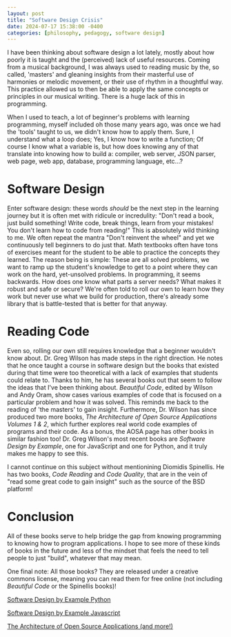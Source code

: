 ```yaml
---
layout: post
title: "Software Design Crisis"
date: 2024-07-17 15:38:00 -0400
categories: [philosophy, pedagogy, software design]
---
```


I have been thinking about software design a lot lately, mostly about how poorly it is taught and the (perceived) lack of useful resources. Coming from a musical background, I was always used to reading music by the, so called, 'masters' and gleaning insights from their masterful use of harmonies or melodic movement, or their use of rhythm in a thoughtful way. This practice allowed us to then be able to apply the same concepts or principles in our musical writing. There is a huge lack of this in programming.

When I used to teach, a lot of beginner's problems with learning programming, myself included oh those many years ago, was once we had the 'tools' taught to us, we didn't know how to apply them. Sure, I understand what a loop does; Yes, I know how to write a function; Of course I know what a variable is, but how does knowing any of that translate into knowing how to build a: compiler, web server, JSON parser, web page, web app, database, programming language, etc...?

# Software Design

Enter software design: these words _should_ be the next step in the learning journey but it is often met with ridicule or incredulity: "Don't read a book, just build something! Write code, break things, learn from your mistakes! You don't learn how to code from reading!" This is absolutely wild thinking to me. We often repeat the mantra "Don't reinvent the wheel" and yet we continuously tell beginners to do just that. Math textbooks often have tons of exercises meant for the student to be able to practice the concepts they learned. The reason being is simple: These are all solved problems, we want to ramp up the student's knowledge to get to a point where they can work on the hard, yet-unsolved problems. In programming, it seems backwards. How does one know what parts a server needs? What makes it robust and safe or secure? We're often told to roll our own to learn how they work but never use what we build for production, there's already some library that is battle-tested that is better for that anyway.

# Reading Code

Even so, rolling our own still requires knowledge that a beginner wouldn't know about. Dr. Greg Wilson has made steps in the right direction. He notes that he once taught a course in software design but the books that existed during that time were too theoretical with a lack of examples that students could relate to. Thanks to him, he has several books out that seem to follow the ideas that I've been thinking about. _Beautiful Code_, edited by Wilson and Andy Oram, show cases various examples of code that is focused on a particular problem and how it was solved. This reminds me back to the reading of 'the masters' to gain insight. Furthermore, Dr. Wilson has since produced two more books, _The Architecture of Open Source Applications Volumes 1 & 2_, which further explores real world code examples of programs and their code. As a bonus, the AOSA page has other books in similar fashion too! Dr. Greg Wilson's most recent books are _Software Design by Example_, one for JavaScript and one for Python, and it truly makes me happy to see this.

I cannot continue on this subject without mentionining Diomidis Spinellis. He has two books, _Code Reading_ and _Code Quality_, that are in the vein of "read some great code to gain insight" such as the source of the BSD platform!

# Conclusion

All of these books serve to help bridge the gap from knowing programming to knowing how to program applications. I hope to see more of these kinds of books in the future and less of the mindset that feels the need to tell people to just "build", whatever that may mean.

One final note: All those books? They are released under a creative commons license, meaning you can read them for free online (not including _Beautiful Code_ or the Spinellis books)!

[Software Design by Example Python](https://third-bit.com/sdxpy/)

[Software Design by Example Javascript](https://third-bit.com/sdxjs/)

[The Architecture of Open Source Applications (and more!)](https://aosabook.org/)
